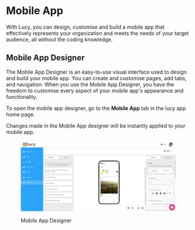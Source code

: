 # Mobile App

With Lucy, you can design, customise and build a mobile app that effectively represents your organization and meets the needs of your target audience, all without the coding knowledge.

## Mobile App Designer

The Mobile App Designer is an easy-to-use visual interface used to design and build your mobile app. You can create and customise pages, add tabs, and navigation. When you use the Mobile App Designer, you have the freedom to customise every aspect of your mobile app's appearance and functionality.&#x20;

To open the mobile app designer, go to the **Mobile App** tab in the lucy app home page.

Changes made in the Mobile App designer will be instantly applied to your mobile app.

<figure><img src="../.gitbook/assets/Mobile App tab_s4 (1).png" alt=""><figcaption><p>Mobile App Designer</p></figcaption></figure>
